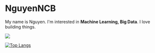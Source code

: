 # NguyenNCB

My name is Nguyen. I'm interested in **Machine Learning, Big Data**. I love building things.

<a href="#">
<img src="https://github-readme-stats.vercel.app/api?username=nguyenng1802&show_icons=true&theme=default">
</a>

[![Top Langs](https://github-readme-stats.vercel.app/api/top-langs/?username=nguyenng1802&layout=compact)](https://github.com/nguyenng1802/github-readme-stats)

